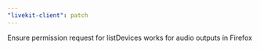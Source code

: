 ```yaml
---
"livekit-client": patch
---
```


Ensure permission request for listDevices works for audio outputs in Firefox
